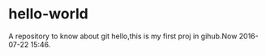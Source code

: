 # hello-world
A repository to know about git
hello,this is my first proj in gihub.Now 2016-07-22 15:46.
